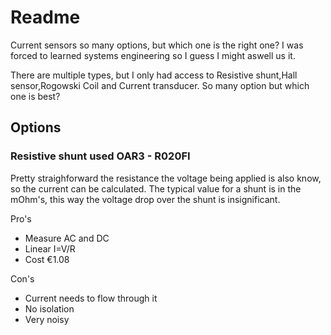 # Readme
Current sensors so many options, but which one is the right one? I was forced to learned systems engineering so I guess I might aswell us it.

There are multiple types, but I only had access to Resistive shunt,Hall sensor,Rogowski Coil and Current transducer. So many option but which one is best?
## Options

### Resistive shunt used OAR3 - R020FI
Pretty straighforward the resistance the voltage being applied is also know, so the current can be calculated. The typical value for a shunt is in the mOhm's, this way the voltage drop over the shunt is insignificant. 

Pro's
* Measure AC and DC
* Linear I=V/R
* Cost €1.08

Con's
* Current needs to flow through it
* No isolation
* Very noisy
